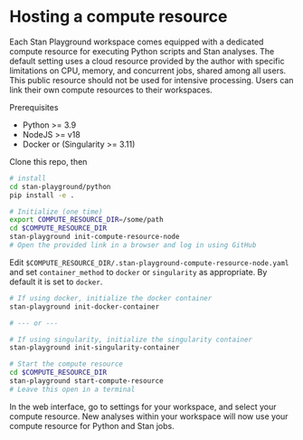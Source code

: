 # Hosting a compute resource

Each Stan Playground workspace comes equipped with a dedicated compute resource for executing Python scripts and Stan analyses. The default setting uses a cloud resource provided by the author with specific limitations on CPU, memory, and concurrent jobs, shared among all users. This public resource should not be used for intensive processing. Users can link their own compute resources to their workspaces.

Prerequisites

* Python >= 3.9
* NodeJS >= v18
* Docker or (Singularity >= 3.11)

Clone this repo, then

```bash
# install
cd stan-playground/python
pip install -e .
```

```bash
# Initialize (one time)
export COMPUTE_RESOURCE_DIR=/some/path
cd $COMPUTE_RESOURCE_DIR
stan-playground init-compute-resource-node
# Open the provided link in a browser and log in using GitHub
```

Edit `$COMPUTE_RESOURCE_DIR/.stan-playground-compute-resource-node.yaml` and set `container_method` to `docker` or `singularity` as appropriate. By default it is set to `docker`.

```bash
# If using docker, initialize the docker container
stan-playground init-docker-container

# --- or ---

# If using singularity, initialize the singularity container
stan-playground init-singularity-container
```

```bash
# Start the compute resource
cd $COMPUTE_RESOURCE_DIR
stan-playground start-compute-resource
# Leave this open in a terminal
```

In the web interface, go to settings for your workspace, and select your compute resource. New analyses within your workspace will now use your compute resource for Python and Stan jobs.